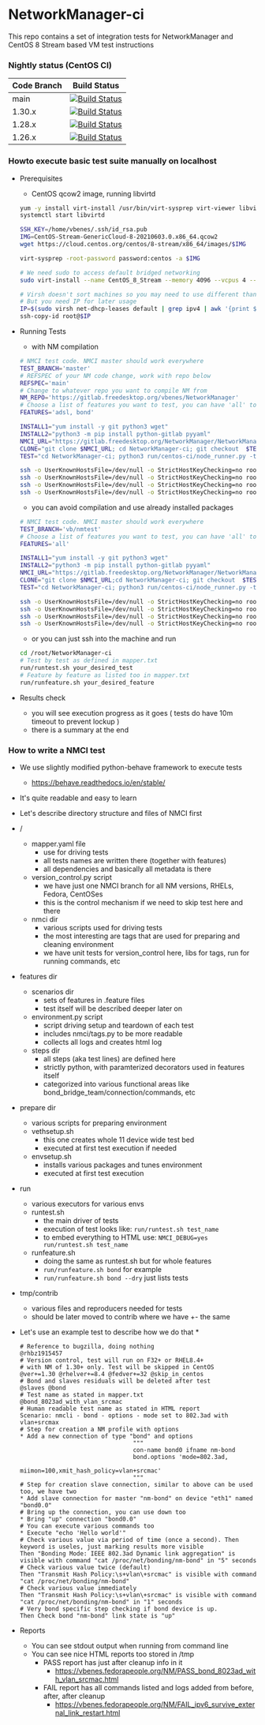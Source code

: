 # NetworkManager-ci
This repo contains a set of integration tests for NetworkManager and CentOS 8 Stream based VM test instructions


### Nightly status (CentOS CI)

| Code Branch | Build Status |
| ------------| ------------ |
| main | [![Build Status](https://jenkins-networkmanager.apps.ocp.ci.centos.org/job/NetworkManager-main/badge/icon)](https://jenkins-networkmanager.apps.ocp.ci.centos.org/job/NetworkManager-main/) |
| 1.30.x | [![Build Status](https://jenkins-networkmanager.apps.ocp.ci.centos.org/job/NetworkManager-1-30/badge/icon)](https://jenkins-networkmanager.apps.ocp.ci.centos.org/job/NetworkManager-1-30/) |
| 1.28.x | [![Build Status](https://jenkins-networkmanager.apps.ocp.ci.centos.org/job/NetworkManager-1-28/badge/icon)](https://jenkins-networkmanager.apps.ocp.ci.centos.org/job/NetworkManager-1-28/) |
| 1.26.x | [![Build Status](https://jenkins-networkmanager.apps.ocp.ci.centos.org/job/NetworkManager-1-26/badge/icon)](https://jenkins-networkmanager.apps.ocp.ci.centos.org/job/NetworkManager-1-26/) |

### Howto execute basic test suite manually on localhost

* Prerequisites
  * CentOS qcow2 image, running libvirtd
  ```bash
  yum -y install virt-install /usr/bin/virt-sysprep virt-viewer libvirt
  systemctl start libvirtd

  SSH_KEY=/home/vbenes/.ssh/id_rsa.pub
  IMG=CentOS-Stream-GenericCloud-8-20210603.0.x86_64.qcow2
  wget https://cloud.centos.org/centos/8-stream/x86_64/images/$IMG

  virt-sysprep -root-password password:centos -a $IMG

  # We need sudo to access default bridged networking
  sudo virt-install --name CentOS_8_Stream --memory 4096 --vcpus 4 --disk $IMG,bus=sata --import --os-variant centos-stream8 --network default

  # Virsh doesn't sort machines so you may need to use different than first
  # But you need IP for later usage
  IP=$(sudo virsh net-dhcp-leases default | grep ipv4 | awk '{print $5}' |head -1 | awk -F '/' '{print $1}')
  ssh-copy-id root@$IP
  ```

* Running Tests
  * with NM compilation
  ```bash
  # NMCI test code. NMCI master should work everywhere
  TEST_BRANCH='master'
  # REFSPEC of your NM code change, work with repo below
  REFSPEC='main'
  # Change to whatever repo you want to compile NM from
  NM_REPO='https://gitlab.freedesktop.org/vbenes/NetworkManager'
  # Choose a list of features you want to test, you can have 'all' to test everything
  FEATURES='adsl, bond'

  INSTALL1="yum install -y git python3 wget"
  INSTALL2="python3 -m pip install python-gitlab pyyaml"
  NMCI_URL="https://gitlab.freedesktop.org/NetworkManager/NetworkManager-ci.git"
  CLONE="git clone $NMCI_URL; cd NetworkManager-ci; git checkout  $TEST_BRANCH"
  TEST="cd NetworkManager-ci; python3 run/centos-ci/node_runner.py -t $TEST_BRANCH -c $REFSPEC -f \"$FEATURES\" -r $NM_REPO"

  ssh -o UserKnownHostsFile=/dev/null -o StrictHostKeyChecking=no root@$IP $INSTALL1 && \
  ssh -o UserKnownHostsFile=/dev/null -o StrictHostKeyChecking=no root@$IP $INSTALL2 && \
  ssh -o UserKnownHostsFile=/dev/null -o StrictHostKeyChecking=no root@$IP $CLONE && \
  ssh -o UserKnownHostsFile=/dev/null -o StrictHostKeyChecking=no root@$IP $TEST
  ```
  * you can avoid compilation and use already installed packages
  ```bash
  # NMCI test code. NMCI master should work everywhere
  TEST_BRANCH='vb/nmtest'
  # Choose a list of features you want to test, you can have 'all' to test everything
  FEATURES='all'

  INSTALL1="yum install -y git python3 wget"
  INSTALL2="python3 -m pip install python-gitlab pyyaml"
  NMCI_URL="https://gitlab.freedesktop.org/NetworkManager/NetworkManager-ci.git"
  CLONE="git clone $NMCI_URL;cd NetworkManager-ci; git checkout  $TEST_BRANCH"
  TEST="cd NetworkManager-ci; python3 run/centos-ci/node_runner.py -t $TEST_BRANCH -f \"$FEATURES\" -D"

  ssh -o UserKnownHostsFile=/dev/null -o StrictHostKeyChecking=no root@$IP $INSTALL1 && \
  ssh -o UserKnownHostsFile=/dev/null -o StrictHostKeyChecking=no root@$IP $INSTALL2 && \
  ssh -o UserKnownHostsFile=/dev/null -o StrictHostKeyChecking=no root@$IP $CLONE && \
  ssh -o UserKnownHostsFile=/dev/null -o StrictHostKeyChecking=no root@$IP $TEST
  ```
  * or you can just ssh into the machine and run
  ```bash
  cd /root/NetworkManager-ci
  # Test by test as defined in mapper.txt
  run/runtest.sh your_desired_test
  # Feature by feature as listed too in mapper.txt
  run/runfeature.sh your_desired_feature
  ```
* Results check
  * you will see execution progress as it goes ( tests do have 10m timeout to prevent lockup )
  * there is a summary at the end


### How to write a NMCI test

* We use slightly modified python-behave framework to execute tests
  * https://behave.readthedocs.io/en/stable/
* It's quite readable and easy to learn
* Let's describe directory structure and files of NMCI first
 * /
   * mapper.yaml file
     * use for driving tests
     * all tests names are written there (together with features)
     * all dependencies and basically all metadata is there
   * version_control.py script
     * we have just one NMCI branch for all NM versions, RHELs, Fedora, CentOSes
     * this is the control mechanism if we need to skip test here and there
   * nmci dir
     * various scripts used for driving tests
     * the most interesting are tags that are used for preparing and cleaning environment
     * we have unit tests for version_control here, libs for tags, run for running commands, etc
  * features dir
    * scenarios dir
      * sets of features in .feature files
      * test itself will be described deeper later on
    * environment.py script
      * script driving setup and teardown of each test
      * includes nmci/tags.py to be more readable
      * collects all logs and creates html log
    * steps dir
      * all steps (aka test lines) are defined here
      * strictly python, with paramterized decorators used in features itself
 	  * categorized into various functional areas like bond_bridge_team/connection/commands, etc
  * prepare dir
    * various scripts for preparing environment
    * vethsetup.sh
      * this one creates whole 11 device wide test bed
      * executed at first test execution if needed
    * envsetup.sh
      * installs various packages and tunes environment
      * executed at first test execution
  * run
    * various executors for various envs
    * runtest.sh
      * the main driver of tests
      * execution of test looks like: `run/runtest.sh test_name`
      * to embed everything to HTML use: `NMCI_DEBUG=yes run/runtest.sh test_name`
    * runfeature.sh
      * doing the same as runtest.sh but for whole features
      * `run/runfeature.sh bond` for example
      * `run/runfeature.sh bond --dry` just lists tests
  * tmp/contrib
    * various files and reproducers needed for tests
    * should be later moved to contrib where we have +- the same


* Let's use an example test to describe how we do that
  *
  ```gherkin  
  # Reference to bugzilla, doing nothing
  @rhbz1915457
  # Version control, test will run on F32+ or RHEL8.4+
  # with NM of 1.30+ only. Test will be skipped in CentOS
  @ver+=1.30 @rhelver+=8.4 @fedver+=32 @skip_in_centos
  # Bond and slaves residuals will be deleted after test
  @slaves @bond
  # Test name as stated in mapper.txt
  @bond_8023ad_with_vlan_srcmac
  # Human readable test name as stated in HTML report
  Scenario: nmcli - bond - options - mode set to 802.3ad with vlan+srcmax
  # Step for creation a NM profile with options
  * Add a new connection of type "bond" and options
                                  """
                                  con-name bond0 ifname nm-bond
                                  bond.options 'mode=802.3ad,
                                  miimon=100,xmit_hash_policy=vlan+srcmac'
                                  """
  # Step for creation slave connection, similar to above can be used too, we have two
  * Add slave connection for master "nm-bond" on device "eth1" named "bond0.0"
  # Bring up the connection, you can use down too
  * Bring "up" connection "bond0.0"
  # You can execute various commands too
  * Execute "echo 'Hello world'"
  # Check various value via period of time (once a second). Then keyword is useles, just marking results more visible
  Then "Bonding Mode: IEEE 802.3ad Dynamic link aggregation" is visible with command "cat /proc/net/bonding/nm-bond" in "5" seconds
  # Check various value twice (default)
  Then "Transmit Hash Policy:\s+vlan\+srcmac" is visible with command "cat /proc/net/bonding/nm-bond"
  # Check various value immediately
  Then "Transmit Hash Policy:\s+vlan\+srcmac" is visible with command "cat /proc/net/bonding/nm-bond" in "1" seconds
  # Very bond specific step checking if bond device is up.
  Then Check bond "nm-bond" link state is "up"
  ```

* Reports
  * You can see stdout output when running from command line
  * You can see nice HTML reports too stored in /tmp
    * PASS report has just after cleanup info in it
      * https://vbenes.fedorapeople.org/NM/PASS_bond_8023ad_with_vlan_srcmac.html
    * FAIL report has all commands listed and logs added from before, after, after cleanup
      * https://vbenes.fedorapeople.org/NM/FAIL_ipv6_survive_external_link_restart.html
